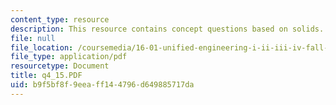 ```yaml
---
content_type: resource
description: This resource contains concept questions based on solids.
file: null
file_location: /coursemedia/16-01-unified-engineering-i-ii-iii-iv-fall-2005-spring-2006/b9f5bf8f9eeaff144796d649885717da_q4_15.PDF
file_type: application/pdf
resourcetype: Document
title: q4_15.PDF
uid: b9f5bf8f-9eea-ff14-4796-d649885717da
---
```

